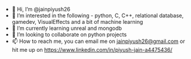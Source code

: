 - 👋 Hi, I’m @jainpiyush26
- 👀 I’m interested in the following - python, C, C++, relational database, gamedev, VisualEffects and a bit of machine learning
- 🌱 I’m currently learning unreal and mongodb
- 💞️ I’m looking to collaborate on python projects
- 📫 How to reach me, you can email me on jainpiyush26@gmail.com or hit me up on https://www.linkedin.com/in/piyush-jain-a4475436/

<!---
jainpiyush26/jainpiyush26 is a ✨ special ✨ repository because its `README.md` (this file) appears on your GitHub profile.
You can click the Preview link to take a look at your changes.
--->
